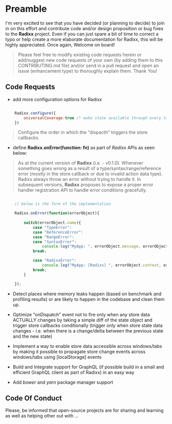 # Preamble

I'm very excited to see that you have decided (or planning to decide) to join in on this effort and contribute code and/or design proposition or bug fixes to the **Radixx** project. Even if you can just spare a bit of time to correct a typo or help create a more elaborate documentation for Radixx, this will be highly appreciated. Once again, Welcome on board! 

>Please feel free to modify existing code requests herein or add/suggest new code requests of your own (by adding them to this CONTRIBUTING.md file) and/or send in a pull request and open an issue (enhancement type) to thoroughly explain them. Thank You! 


## Code Requests

- add more configuration options for Radixx

```js

	Radixx.configure({
		universalCoverage:true /* make state available through every tab/window */
	})

```

>Configure the order in which the <q>dispacth</q> triggers the store callbacks.

- define **Radixx.onError(function: fn)** as part of _Radixx_ APIs as seen below:

>As at the current version of **Radixx** (i.e. - v0.1.0). Whenever something goes wrong as a result of a type/syntax/range/reference error (mostly in the store callback or due to invalid action data type). Radixx always throw an error without trying to handle it. In subsequent versions, **Radixx** proposes to expose a proper error handler registration API to handle error conditions gracefully.

```js

	// below is the form of the implementation

	Radixx.onError(function(errorObject){
		
		switch(errorObject.name){
			case "TypeError":
			case "ReferenceError":
			case "RangeError":
			case "SyntaxError":
				console.log("MyApp: ", errorObject.message, errorObject.stack);
			break;

			case "RadixxError":
				console.log("MyApp: [Radixx] ", errorObject.context, errorObject.message, errorObject.stack);
			break;
		}

	});
```

- Detect places where memory leaks happen (based on benchmark and profiling results) or are likely to happen in the codebase and clean them up.

- Optimize <q>onDispatch</q> event not to fire only when any store data ACTUALLY changes by taking a simple diff of the state object and trigger store callbacks conditionally (trigger only when store state data changes - i.e. when there is a change/delta between the previous state and the new state)

- Implement a way to enable store data accessible across windows/tabs by making it possible to propagate store change events across windows/tabs using [localStorage] events

- Build and Integrate support for GraphQL (if possible build in a small and efficient GraphQL client as part of Radixx) in an easy way

- Add _bower_ and _yarn_ package manager support


## Code Of Conduct

Please, be informed that open-source projects are for sharing and learning as well as helping other out with ...
